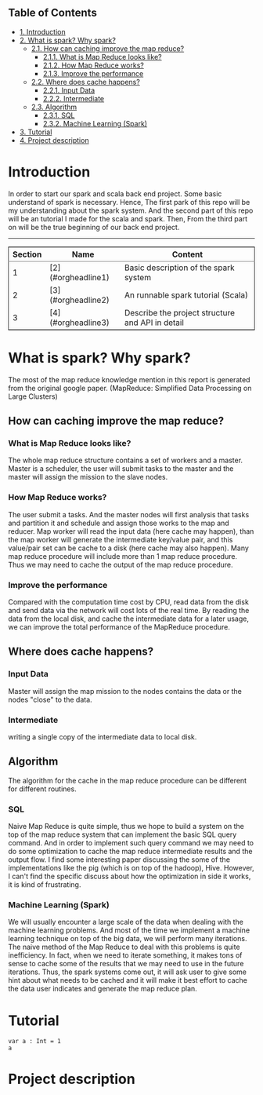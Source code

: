 <div id="table-of-contents">
<h2>Table of Contents</h2>
<div id="text-table-of-contents">
<ul>
<li><a href="#orgheadline4">1. Introduction</a></li>
<li><a href="#orgheadline1">2. What is spark? Why spark?</a>
<ul>
<li><a href="#orgheadline8">2.1. How can caching improve the map reduce?</a>
<ul>
<li><a href="#orgheadline5">2.1.1. What is Map Reduce looks like?</a></li>
<li><a href="#orgheadline6">2.1.2. How Map Reduce works?</a></li>
<li><a href="#orgheadline7">2.1.3. Improve the performance</a></li>
</ul>
</li>
<li><a href="#orgheadline11">2.2. Where does cache happens?</a>
<ul>
<li><a href="#orgheadline9">2.2.1. Input Data</a></li>
<li><a href="#orgheadline10">2.2.2. Intermediate</a></li>
</ul>
</li>
<li><a href="#orgheadline14">2.3. Algorithm</a>
<ul>
<li><a href="#orgheadline12">2.3.1. SQL</a></li>
<li><a href="#orgheadline13">2.3.2. Machine Learning (Spark)</a></li>
</ul>
</li>
</ul>
</li>
<li><a href="#orgheadline2">3. Tutorial</a></li>
<li><a href="#orgheadline3">4. Project description</a></li>
</ul>
</div>
</div>

# Introduction<a id="orgheadline4"></a>

In order to start our spark and scala back end project. Some basic understand of spark is necessary. Hence, The first park of this repo will be my understanding about the spark system. And the second part of this repo will be an tutorial I made for the scala and spark. Then, From the third part on will be the true beginning of our back end project.

---

<table border="2" cellspacing="0" cellpadding="6" rules="groups" frame="hsides">


<colgroup>
<col  class="org-right" />

<col  class="org-left" />

<col  class="org-left" />
</colgroup>
<thead>
<tr>
<th scope="col" class="org-right">Section</th>
<th scope="col" class="org-left">Name</th>
<th scope="col" class="org-left">Content</th>
</tr>
</thead>

<tbody>
<tr>
<td class="org-right">1</td>
<td class="org-left">[2](#orgheadline1)</td>
<td class="org-left">Basic description of the spark system</td>
</tr>


<tr>
<td class="org-right">2</td>
<td class="org-left">[3](#orgheadline2)</td>
<td class="org-left">An runnable spark tutorial (Scala)</td>
</tr>


<tr>
<td class="org-right">3</td>
<td class="org-left">[4](#orgheadline3)</td>
<td class="org-left">Describe the project structure and API in detail</td>
</tr>
</tbody>
</table>

# What is spark? Why spark?<a id="orgheadline1"></a>

The most of the map reduce knowledge mention in this report is generated from the original google paper. (MapReduce: Simplified Data Processing on Large Clusters) 

## How can caching improve the map reduce?<a id="orgheadline8"></a>

### What is Map Reduce looks like?<a id="orgheadline5"></a>

The whole map reduce structure contains a set of workers and a master. Master is a scheduler, the user will submit tasks to the master and the master will assign the mission to the slave nodes. 

### How Map Reduce works?<a id="orgheadline6"></a>

The user submit a tasks. And the master nodes will first analysis that tasks and partition it and schedule and assign those works to the map and reducer. Map worker will read the input data (here cache may happen), than the map worker will generate the intermediate key/value pair, and this value/pair set can be cache to a disk (here cache may also happen). Many map reduce procedure will include more than 1 map reduce procedure. Thus we may need to cache the output of the map reduce procedure. 

### Improve the performance<a id="orgheadline7"></a>

Compared with the computation time cost by CPU, read data from the disk and send data via the network will cost lots of the real time. By reading the data from the local disk, and cache the intermediate data for a later usage, we can improve the total performance of the MapReduce procedure.

## Where does cache happens?<a id="orgheadline11"></a>

### Input Data<a id="orgheadline9"></a>

Master will assign the map mission to the nodes contains the data or the nodes "close" to the data.

### Intermediate<a id="orgheadline10"></a>

writing a single copy of the intermediate data to local disk.

## Algorithm<a id="orgheadline14"></a>

The algorithm for the cache in the map reduce procedure can be different for different routines. 

### SQL<a id="orgheadline12"></a>

Naive Map Reduce is quite simple, thus we hope to build a system on the top of the map reduce system that can implement the basic SQL query command. And in order to implement such query command we may need to do some optimization to cache the map reduce intermediate results and the output flow. I find some interesting paper discussing the some of the implementations like the pig (which is on top of the hadoop), Hive. However, I can't find the specific discuss about how the optimization in side it works, it is kind of frustrating.

### Machine Learning (Spark)<a id="orgheadline13"></a>

We will usually encounter a large scale of the data when dealing with the machine learning problems. And most of the time we implement a machine learning technique on top of the big data, we will perform many iterations. The naive method of the Map Reduce to deal with this problems is quite inefficiency. In fact, when we need to iterate something, it makes tons of sense to cache some of the results that we may need to use in the future iterations. Thus, the spark systems come out, it will ask user to give some hint about what needs to be cached and it will make it best effort to cache the data user indicates and generate the map reduce plan.

# Tutorial<a id="orgheadline2"></a>

    var a : Int = 1
    a

# Project description<a id="orgheadline3"></a>
